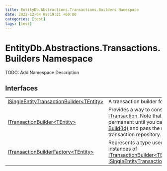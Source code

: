```yaml
---
title: EntityDb.Abstractions.Transactions.Builders Namespace
date: 2022-12-04 09:19:21 +00:00
categories: [test]
tags: [test]
---
```


# EntityDb.Abstractions.Transactions.Builders Namespace

TODO: Add Namespace Description

## Interfaces
<table><tr><td><a href='#/posts/dotnet-entitydb-abstractions-transactions-builders-isingleentitytransactionbuilder`1'>ISingleEntityTransactionBuilder&lt;TEntity&gt;</a></td><td>
A transaction builder for a single entity.
</td></tr><tr><td><a href='#/posts/dotnet-entitydb-abstractions-transactions-builders-itransactionbuilder`1'>ITransactionBuilder&lt;TEntity&gt;</a></td><td>
Provides a way to construct an <a href='#/posts/dotnet-entitydb-abstractions-transactions-itransaction'>ITransaction</a>. Note that no operations are permanent until
you call <a href='#/posts/dotnet-entitydb-abstractions-transactions-builders-itransactionbuilder`1-build'>ITransaction Build(Id)</a> and pass the result to a transaction repository.
</td></tr><tr><td><a href='#/posts/dotnet-entitydb-abstractions-transactions-builders-itransactionbuilderfactory`1'>ITransactionBuilderFactory&lt;TEntity&gt;</a></td><td>
Represents a type used to create instances of <a href='#/posts/dotnet-entitydb-abstractions-transactions-builders-itransactionbuilder`1'>ITransactionBuilder&lt;TEntity&gt;</a> or
<a href='#/posts/dotnet-entitydb-abstractions-transactions-builders-isingleentitytransactionbuilder`1'>ISingleEntityTransactionBuilder&lt;TEntity&gt;</a>.
</td></tr></table>
